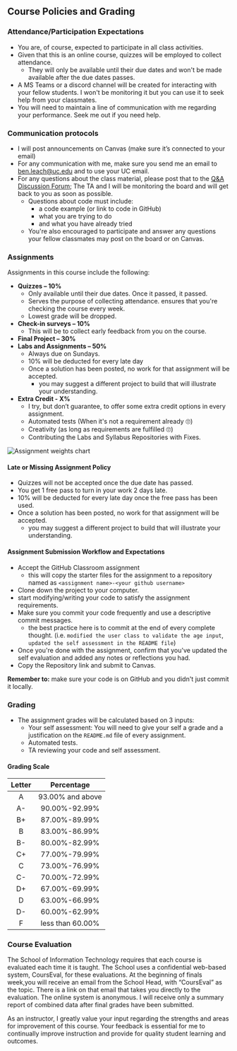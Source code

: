 ## Course Policies and Grading

### Attendance/Participation Expectations
- You are, of course, expected to participate in all class activities.
- Given that this is an online course, quizzes will be employed to collect attendance.
  - They will only be available until their due dates and won't be made available after the due dates passes.
- A MS Teams or a discord channel will be created for interacting with your fellow students. I won't be monitoring it but you can use it to seek help from your classmates.
- You will need to maintain a line of communication with me regarding your performance. Seek me out if you need help.

### Communication protocols
* I will post announcements on Canvas (make sure it’s connected to your email)
* For any communication with me, make sure you send me an email to [ben.leach@uc.edu](mailto:ben.leach@uc.edu) and to use your UC email.
* For any questions about the class material, please post that to the [Q&A Discussion Forum](https://uc.instructure.com/courses/1296712/discussion_topics/4407024); The TA and I will be monitoring the board and will get back to you as soon as possible.
  * Questions about code must include:
      * a code example (or link to code in GitHub)
      * what you are trying to do
      * and what you have already tried
  * You're also encouraged to participate and answer any questions your fellow classmates may post on the board or on Canvas.


### Assignments
Assignments in this course include the following:
* **Quizzes – 10%**
    * Only available until their due dates. Once it passed, it passed.
    * Serves the purpose of collecting attendance. ensures that you're checking the course every week.
    * Lowest grade will be dropped.
* **Check-in surveys – 10%**
    * This will be to collect early feedback from you on the course.
* **Final Project – 30%**
* **Labs and Assignments – 50%**
    * Always due on Sundays.
    * 10% will be deducted for every late day
    * Once a solution has been posted, no work for that assignment will be accepted.
        * you may suggest a different project to build that will illustrate your understanding.
* **Extra Credit - X%**
    * I try, but don’t guarantee, to offer some extra credit options in every assignment.
    * Automated tests (When it's not a requirement already 🙄)
    * Creativity (as long as requirements are fulfilled 🙄)
    * Contributing the Labs and Syllabus Repositories with Fixes.

![Assignment weights chart](assets/images/grades.png)

#### Late or Missing Assignment Policy
* Quizzes will not be accepted once the due date has passed.
* You get 1 free pass to turn in your work 2 days late.
* 10% will be deducted for every late day once the free pass has been used.
* Once a solution has been posted, no work for that assignment will be accepted.
    * you may suggest a different project to build that will illustrate your understanding.


#### Assignment Submission Workflow and Expectations
- Accept the GitHub Classroom assignment
  - this will copy the starter files for the assignment to a repository named as `<assignment name>-<your github username>`
- Clone down the project to your computer.
- start modifying/writing your code to satisfy the assignment requirements.
- Make sure you commit your code frequently and use a descriptive commit messages.
  - the best practice here is to commit at the end of every complete thought. (i.e. `modified the user class to validate the age input`, `updated the self assessment in the README file`)
- Once you're done with the assignment, confirm that you've updated the self evaluation and added any notes or reflections you had.
- Copy the Repository link and submit to Canvas.

**Remember to:** make sure your code is on GitHub and you didn't just commit it locally.


### Grading
* The assignment grades will be calculated based on 3 inputs:
  * Your self assessment: You will need to give your self a grade and a justification on the `README.md` file of every assignment.
  * Automated tests.
  * TA reviewing your code and self assessment.

#### Grading Scale

| Letter |    Percentage    |
|:------:|:----------------:|
|   A    | 93.00% and above |
|   A-   |  90.00%-92.99%   |
|   B+   |  87.00%-89.99%   |
|   B    |  83.00%-86.99%   |
|   B-   |  80.00%-82.99%   |
|   C+   |  77.00%-79.99%   |
|   C    |  73.00%-76.99%   |
|   C-   |  70.00%-72.99%   |
|   D+   |  67.00%-69.99%   |
|   D    |  63.00%-66.99%   |
|   D-   |  60.00%-62.99%   |
|   F    | less than 60.00% |

### Course Evaluation
The School of Information Technology requires that each course is evaluated each time it is taught.  The School uses a confidential web-based system, CoursEval, for these evaluations.  At the beginning of finals week,you will receive an email from the School Head, with “CoursEval” as the topic.  There is a link on that email that takes you directly to the evaluation.  The online system is anonymous.  I will receive only a summary report of combined data after final grades have been submitted.

As an instructor, I greatly value your input regarding the strengths and areas for improvement of this course.  Your feedback is essential for me to continually improve instruction and provide for quality student learning and outcomes.
